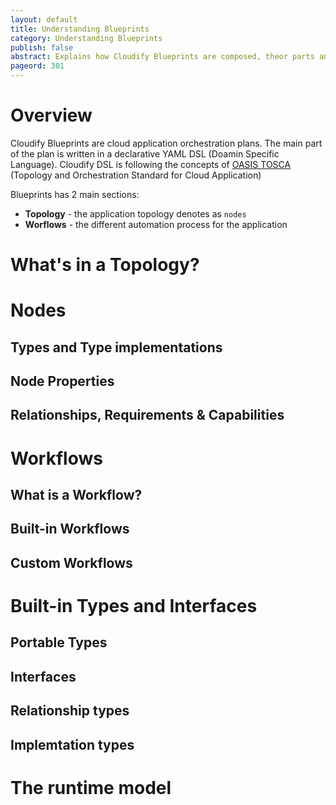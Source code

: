 ```yaml
---
layout: default
title: Understanding Blueprints
category: Understanding Blueprints
publish: false
abstract: Explains how Cloudify Blueprints are composed, theor parts and their syntax
pageord: 301
--- 
```


# Overview
Cloudify Blueprints are cloud application orchestration plans. The main part of the plan is written in a declarative YAML DSL (Doamin Specific Language). Cloudify DSL is following the concepts of [OASIS TOSCA](http://www.oasis-open.org/committees/tc_home.php?wg_abbrev=tosca) (Topology and Orchestration Standard for Cloud Application)

Blueprints has 2 main sections:
* **Topology** - the application topology denotes as `nodes`
* **Worflows** - the different automation process for the application 


# What's in a Topology?

# Nodes

## Types and Type implementations

## Node Properties

## Relationships, Requirements & Capabilities

# Workflows

## What is a Workflow?


## Built-in Workflows


## Custom Workflows


# Built-in Types and Interfaces
## Portable Types
## Interfaces
## Relationship types
## Implemtation types

# The runtime model
